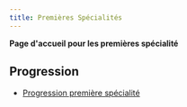 ```yaml
---
title: Premières Spécialités
---
```


**Page d'accueil pour les premières spécialité**

## Progression

- [Progression première spécialité](./progression-premiere-spe)